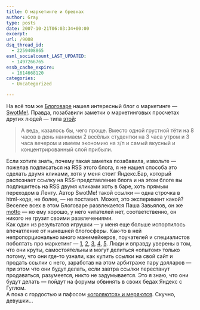 ```yaml
---
title: О маркетинге и бревнах
author: Gray
type: posts
date: 2007-10-21T06:03:34+00:00
excerpt:
url: /9008
dsq_thread_id:
  - 2259408865
esml_socialcount_LAST_UPDATED:
  - 1497266765
essb_cache_expire:
  - 1614668120
categories:
  - Uncategorized

---
```








На всё том же <a href="http://blogowar.ru/" target="_blank">Блоговаре</a> нашел интересный блог о маркетинге &#8212; <a href="http://swotme.ru/" target="_blank">SwotMe!</a>. Правда, позабавили заметки о маркетинговых просчетах других людей &#8212; типа <a href="http://swotme.ru/blog/KREATIVNETONET" target="_blank">этой</a>:

> А ведь, казалось бы, чего проще. Вместо одной грустной тёти на 8 часов в день нанимаем 2 весёлых студентки на 3 часа утром и 3 часа вечером и имеем экономию на з/п и самый вкусный и концентрированный слой прибыли.

Если хотите знать, почему такая заметка позабавила, извольте &#8212; пожелав подписаться на RSS этого блога, я не нашел способа это сделать двумя кликами, хотя у меня стоит Яндекс.Бар, который распознает ссылку на RSS-представление блога и на этом блоге вы подпишитесь на RSS двумя кликами хоть в баре, хоть прямым переходом в Ленту. Автор SwotMe! такой ссылки &#8212; одна строчка в html-коде, не более, &#8212; не поставил. Может, это эксперимент какой?  
Веселее всех в этом Блоговаре развлекается Паша Завьялов, он же <a href="http://motto.telepatov.net/" target="_blank">motto</a> &#8212; но ему хорошо, у него читателей нет, соответственно, он никого не грузит своими развлечениями.  
Как один из результатов игрушки &#8212; у меня еще больше испортилось впечатление от нынешней блогосферы. Как-то в ней непропорционально много манимейкеров, поучателей и специалистов поболтать про маркетинг &#8212; <a href="http://ezhelev.blogspot.com/2007/10/blog-post_19.html" target="_blank">1</a>, <a href="http://myinternetvision.blogspot.com/" target="_blank">2</a>, <a href="http://blog.seonews2.com/" target="_blank">3</a>, <a href="http://cepik.blogspot.com/" target="_blank">4</a>, <a href="http://www.seo-critic.com/" target="_blank">5</a>. Люди и вправду уверены в том, что они круты, самостоятельны и могут делиться &#171;опытом&#187; только потому, что они где-то узнали, как купить ссылки на свой сайт и продать ссылки с него, заработав на этом арбитраже пару долларов &#8212; при этом что они будут делать, если завтра ссылки перестанут продаваться, разумеется, никто не задумывается. Это я знаю, что они будут делать &#8212; пойдут на форумы обвинять в своих бедах Яндекс с Гуглом.  
А пока с гордостью и пафосом <a href="http://blog.seonews2.com/archives/18" target="_blank">&#171;оголяются&#187; и меряются</a>. Скучно, девушки&#8230;